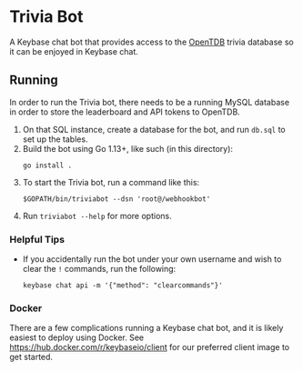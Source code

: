# Trivia Bot

A Keybase chat bot that provides access to the [OpenTDB](https://opentdb.com) trivia database so it can be enjoyed in Keybase chat.

## Running

In order to run the Trivia bot, there needs to be a running MySQL database in order to store the leaderboard and API tokens to OpenTDB.

1. On that SQL instance, create a database for the bot, and run `db.sql` to set up the tables.
2. Build the bot using Go 1.13+, like such (in this directory):
   ```
   go install .
   ```
3. To start the Trivia bot, run a command like this:
   ```
   $GOPATH/bin/triviabot --dsn 'root@/webhookbot'
   ```
4. Run `triviabot --help` for more options.

### Helpful Tips

- If you accidentally run the bot under your own username and wish to clear the `!` commands, run the following:
  ```
  keybase chat api -m '{"method": "clearcommands"}'
  ```

### Docker

There are a few complications running a Keybase chat bot, and it is likely easiest to deploy using Docker. See https://hub.docker.com/r/keybaseio/client for our preferred client image to get started.
